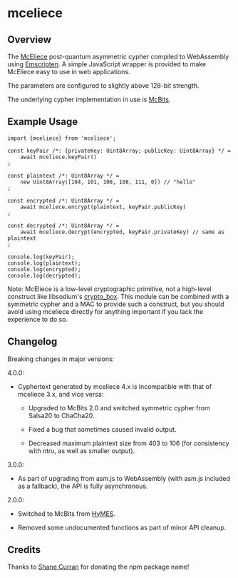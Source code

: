 # mceliece

## Overview

The [McEliece](https://en.wikipedia.org/wiki/McEliece_cryptosystem) post-quantum asymmetric
cypher compiled to WebAssembly using [Emscripten](https://github.com/kripken/emscripten).
A simple JavaScript wrapper is provided to make McEliece easy to use in web applications.

The parameters are configured to slightly above 128-bit strength.

The underlying cypher implementation in use is [McBits](https://tungchou.github.io/mcbits).

## Example Usage

	import {mceliece} from 'mceliece';

	const keyPair /*: {privateKey: Uint8Array; publicKey: Uint8Array} */ =
		await mceliece.keyPair()
	;

	const plaintext /*: Uint8Array */ =
		new Uint8Array([104, 101, 108, 108, 111, 0]) // "hello"
	;

	const encrypted /*: Uint8Array */ =
		await mceliece.encrypt(plaintext, keyPair.publicKey)
	;

	const decrypted /*: Uint8Array */ =
		await mceliece.decrypt(encrypted, keyPair.privateKey) // same as plaintext
	;

	console.log(keyPair);
	console.log(plaintext);
	console.log(encrypted);
	console.log(decrypted);

Note: McEliece is a low-level cryptographic primitive, not a high-level construct like libsodium's
[crypto_box](https://download.libsodium.org/doc/public-key_cryptography/authenticated_encryption.html).
This module can be combined with a symmetric cypher and a MAC to provide such a construct, but you
should avoid using mceliece directly for anything important if you lack the experience to do so.

## Changelog

Breaking changes in major versions:

4.0.0:

* Cyphertext generated by mceliece 4.x is incompatible with that of mceliece 3.x, and vice versa:

  - Upgraded to McBits 2.0 and switched symmetric cypher from Salsa20 to ChaCha20.

  - Fixed a bug that sometimes caused invalid output.

  - Decreased maximum plaintext size from 403 to 106 (for consistency with ntru, as well as
    smaller output).

3.0.0:

* As part of upgrading from asm.js to WebAssembly (with asm.js included as a fallback),
the API is fully asynchronous.

2.0.0:

* Switched to McBits from [HyMES](https://www.rocq.inria.fr/secret/CBCrypto/index.php?pg=hymes).

* Removed some undocumented functions as part of minor API cleanup.

## Credits

Thanks to [Shane Curran](https://github.com/narruc) for donating the npm package name!
